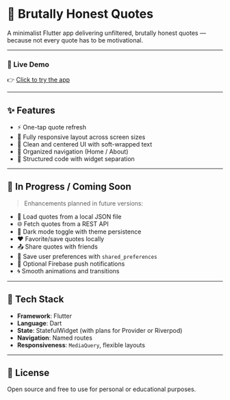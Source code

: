 # 💬 Brutally Honest Quotes

A minimalist Flutter app delivering unfiltered, brutally honest quotes — because not every quote has to be motivational.


---

### 🚀 Live Demo
👉 [Click to try the app](https://nehalali110.github.io/quotes-app/)

---

## ✨ Features

- ⚡ One-tap quote refresh
- 📱 Fully responsive layout across screen sizes
- 🎯 Clean and centered UI with soft-wrapped text
- 📁 Organized navigation (Home / About)
- 📜 Structured code with widget separation

---

## 🚧 In Progress / Coming Soon

> Enhancements planned in future versions:

- 🔁 Load quotes from a local JSON file
- 🌐 Fetch quotes from a REST API
- 🎨 Dark mode toggle with theme persistence
- ❤️ Favorite/save quotes locally
- 📤 Share quotes with friends
- 💾 Save user preferences with `shared_preferences`
- 🔔 Optional Firebase push notifications
- 🌀 Smooth animations and transitions

---

## 🧪 Tech Stack

- **Framework**: Flutter
- **Language**: Dart
- **State**: StatefulWidget (with plans for Provider or Riverpod)
- **Navigation**: Named routes
- **Responsiveness**: `MediaQuery`, flexible layouts

---

## 📄 License

Open source and free to use for personal or educational purposes.
